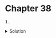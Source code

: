 # Chapter 38


<pre>1. </pre>

<details>
  <summary>Solution</summary>
  <pre></pre>
</details>

<br>
